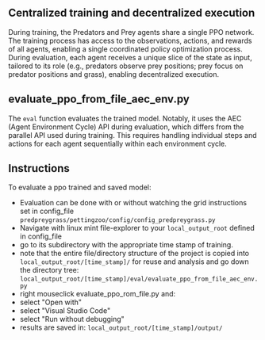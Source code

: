 ## Centralized training and decentralized execution

During training, the Predators and Prey agents share a single PPO network. The training process has access to the observations, actions, and rewards of all agents, enabling a single coordinated policy optimization process. During evaluation, each agent receives a unique slice of the state as input, tailored to its role (e.g., predators observe prey positions; prey focus on predator positions and grass), enabling decentralized execution.

## evaluate_ppo_from_file_aec_env.py

The `eval` function evaluates the trained model. Notably, it uses the AEC (Agent Environment Cycle) API during evaluation, which differs from the parallel API used during training. This requires handling individual steps and actions for each agent sequentially within each environment cycle.

## Instructions

To evaluate a ppo trained and saved model:
- Evaluation can be done with or without watching the grid
instructions set in config_file ```predpreygrass/pettingzoo/config/config_predpreygrass.py```
- Navigate with linux mint file-explorer to your ```local_output_root``` defined in config_file
- go to its subdirectory with the appropriate time stamp of training.
- note that the entire file/directory structure of the project is copied into ```local_output_root/[time_stamp]/``` for reuse and 
  analysis and go down the directory tree:
  ```local_output_root/[time_stamp]/eval/evaluate_ppo_from_file_aec_env.py```
- right mouseclick evaluate_ppo_rom_file.py and:
- select "Open with"
- select "Visual Studio Code" 
- select "Run without debugging"
- results are saved in: ```local_output_root/[time_stamp]/output/```


